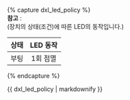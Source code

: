 {% capture dxl_led_policy %}  
**참고** :  
(장치의 상태(조건)에 따른 LED의 동작입니다.)

| 상태 | LED 동작 |
|:----:|:--------:|
| 부팅 | 1회 점멸 |

{% endcapture %}
<div class="notice">{{ dxl_led_policy | markdownify }}</div>
